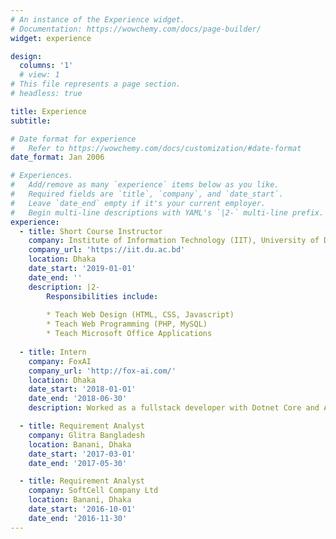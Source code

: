 ```yaml
---
# An instance of the Experience widget.
# Documentation: https://wowchemy.com/docs/page-builder/
widget: experience

design:
  columns: '1'
  # view: 1
# This file represents a page section.
# headless: true

title: Experience
subtitle:

# Date format for experience
#   Refer to https://wowchemy.com/docs/customization/#date-format
date_format: Jan 2006

# Experiences.
#   Add/remove as many `experience` items below as you like.
#   Required fields are `title`, `company`, and `date_start`.
#   Leave `date_end` empty if it's your current employer.
#   Begin multi-line descriptions with YAML's `|2-` multi-line prefix.
experience:
  - title: Short Course Instructor
    company: Institute of Information Technology (IIT), University of Dhaka
    company_url: 'https://iit.du.ac.bd'
    location: Dhaka
    date_start: '2019-01-01'
    date_end: ''
    description: |2-
        Responsibilities include:
        
        * Teach Web Design (HTML, CSS, Javascript)
        * Teach Web Programming (PHP, MySQL)
        * Teach Microsoft Office Applications
        
  - title: Intern
    company: FoxAI
    company_url: 'http://fox-ai.com/'
    location: Dhaka
    date_start: '2018-01-01'
    date_end: '2018-06-30'
    description: Worked as a fullstack developer with Dotnet Core and Angular. Developed a chatbot creating platform for Facebook pages.

  - title: Requirement Analyst
    company: Glitra Bangladesh
    location: Banani, Dhaka
    date_start: '2017-03-01'
    date_end: '2017-05-30'

  - title: Requirement Analyst
    company: SoftCell Company Ltd
    location: Banani, Dhaka
    date_start: '2016-10-01'
    date_end: '2016-11-30'
---
```

